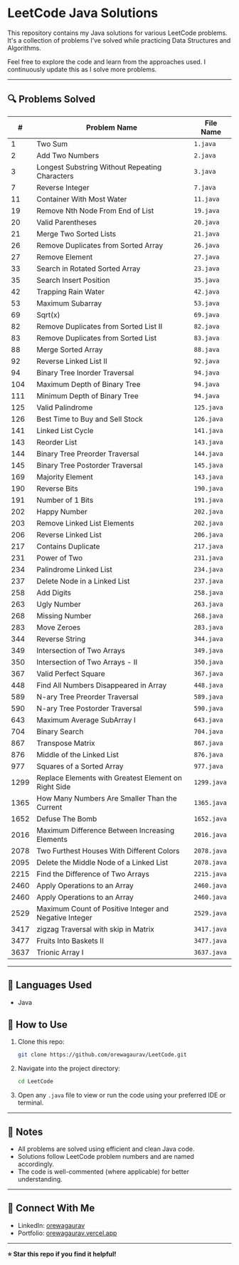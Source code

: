 # LeetCode Java Solutions

This repository contains my Java solutions for various LeetCode problems. It's a collection of problems I’ve solved while practicing Data Structures and Algorithms.

Feel free to explore the code and learn from the approaches used. I continuously update this as I solve more problems.

---

## 🔍 Problems Solved

| #   | Problem Name                                  | File Name     |
|-----|-----------------------------------------------|---------------|
| 1   | Two Sum                                       | `1.java`      |
| 2   | Add Two Numbers                               | `2.java`      |
| 3   | Longest Substring Without Repeating Characters| `3.java`      |
| 7   | Reverse Integer                               | `7.java`      |
| 11  | Container With Most Water                     | `11.java`     |
| 19  | Remove Nth Node From End of List              | `19.java`     |
| 20  | Valid Parentheses                             | `20.java`     |
| 21  | Merge Two Sorted Lists                        | `21.java`     |
| 26  | Remove Duplicates from Sorted Array           | `26.java`     |
| 27  | Remove Element                                | `27.java`     |
| 33  | Search in Rotated Sorted Array                | `23.java`     |
| 35  | Search Insert Position                        | `35.java`     |
| 42  | Trapping Rain Water                           | `42.java`     |
| 53  |  Maximum Subarray                             | `53.java`     |
| 69  | Sqrt(x)                                       | `69.java`     |
| 82  | Remove Duplicates from Sorted List II         | `82.java`     |
| 83  | Remove Duplicates from Sorted List            | `83.java`     |
| 88  | Merge Sorted Array                            | `88.java`     |
| 92  | Reverse Linked List II                        | `92.java`     |
| 94  | Binary Tree Inorder Traversal                 | `94.java`     |
| 104 | Maximum Depth of Binary Tree                  | `94.java`     |
| 111 | Minimum Depth of Binary Tree                  | `94.java`     |
| 125 | Valid Palindrome                              | `125.java`    |
| 126 | Best Time to Buy and Sell Stock               | `126.java`    |
| 141 | Linked List Cycle                             | `141.java`    |
| 143 | Reorder List                                  | `143.java`    |
| 144 | Binary Tree Preorder Traversal                | `144.java`    |
| 145 | Binary Tree Postorder Traversal               | `145.java`    |
| 169 | Majority Element                              | `143.java`    |
| 190 | Reverse Bits                                  | `190.java`    |
| 191 | Number of 1 Bits                              | `191.java`    |
| 202 | Happy Number                                  | `202.java`    |
| 203 | Remove Linked List Elements                   | `202.java`    |
| 206 | Reverse Linked List                           | `206.java`    |
| 217 | Contains Duplicate                            | `217.java`    |
| 231 | Power of Two                                  | `231.java`    |
| 234 | Palindrome Linked List                        | `234.java`    |
| 237 | Delete Node in a Linked List                  | `237.java`    |
| 258 | Add Digits                                    | `258.java`    |
| 263 | Ugly Number                                   | `263.java`    |
| 268 | Missing Number                                | `268.java`    |
| 283 | Move Zeroes                                   | `283.java`    |
| 344 | Reverse String                                | `344.java`    |
| 349 | Intersection of Two Arrays                    | `349.java`    |
| 350 | Intersection of Two Arrays - II               | `350.java`    |
| 367 | Valid Perfect Square                          | `367.java`    |
| 448 | Find All Numbers Disappeared in Array         | `448.java`    |
| 589 | N-ary Tree Preorder Traversal                 | `589.java`    |
| 590 | N-ary Tree Postorder Traversal                | `590.java`    |
| 643 | Maximum Average SubArray I                    | `643.java`    |
| 704 | Binary Search                                 | `704.java`    |
| 867 | Transpose Matrix                              | `867.java`    |
| 876 | Middle of the Linked List                     | `876.java`    |
| 977 | Squares of a Sorted Array                     | `977.java`    |
| 1299| Replace Elements with Greatest Element on Right Side | `1299.java`    |
| 1365| How Many Numbers Are Smaller Than the Current  | `1365.java`   |
| 1652| Defuse The Bomb                                | `1652.java`   |
| 2016| Maximum Difference Between Increasing Elements | `2016.java`   |
| 2078| Two Furthest Houses With Different Colors      | `2078.java`   |
| 2095| Delete the Middle Node of a Linked List        | `2078.java`   |
| 2215| Find the Difference of Two Arrays              | `2215.java`   |
| 2460| Apply Operations to an Array                   | `2460.java`   |
| 2460| Apply Operations to an Array                   | `2460.java`   |
| 2529| Maximum Count of Positive Integer and Negative Integer| `2529.java`   |
| 3417| zigzag Traversal with skip in Matrix           | `3417.java`   |
| 3477| Fruits Into Baskets II                         | `3477.java`   |
| 3637| Trionic Array I                                | `3637.java`   |

---

## 🧠 Languages Used

- Java

## 🚀 How to Use

1. Clone this repo:

   ```bash
   git clone https://github.com/orewagaurav/LeetCode.git
   ```

2. Navigate into the project directory:

   ```bash
   cd LeetCode
   ```

3. Open any `.java` file to view or run the code using your preferred IDE or terminal.

---

## 📌 Notes

- All problems are solved using efficient and clean Java code.
- Solutions follow LeetCode problem numbers and are named accordingly.
- The code is well-commented (where applicable) for better understanding.

---

## 🔗 Connect With Me

- LinkedIn: [orewagaurav](https://linkedin.com/in/orewagaurav)
- Portfolio: [orewagaurav.vercel.app](https://orewagaurav.vercel.app)

---

**⭐ Star this repo if you find it helpful!**
